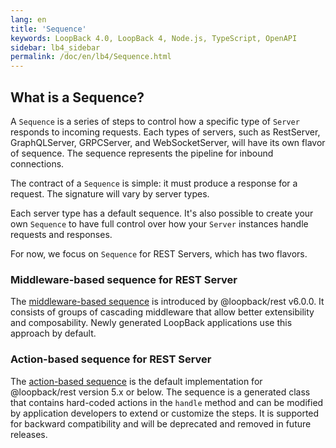 ```yaml
---
lang: en
title: 'Sequence'
keywords: LoopBack 4.0, LoopBack 4, Node.js, TypeScript, OpenAPI
sidebar: lb4_sidebar
permalink: /doc/en/lb4/Sequence.html
---
```


## What is a Sequence?

A `Sequence` is a series of steps to control how a specific type of `Server`
responds to incoming requests. Each types of servers, such as RestServer,
GraphQLServer, GRPCServer, and WebSocketServer, will have its own flavor of
sequence. The sequence represents the pipeline for inbound connections.

The contract of a `Sequence` is simple: it must produce a response for a
request. The signature will vary by server types.

Each server type has a default sequence. It's also possible to create your own
`Sequence` to have full control over how your `Server` instances handle requests
and responses.

For now, we focus on `Sequence` for REST Servers, which has two flavors.

### Middleware-based sequence for REST Server

The [middleware-based sequence](REST-middleware-sequence.md) is introduced by
@loopback/rest v6.0.0. It consists of groups of cascading middleware that allow
better extensibility and composability. Newly generated LoopBack applications
use this approach by default.

### Action-based sequence for REST Server

The [action-based sequence](REST-action-sequence.md) is the default
implementation for @loopback/rest version 5.x or below. The sequence is a
generated class that contains hard-coded actions in the `handle` method and can
be modified by application developers to extend or customize the steps. It is
supported for backward compatibility and will be deprecated and removed in
future releases.
